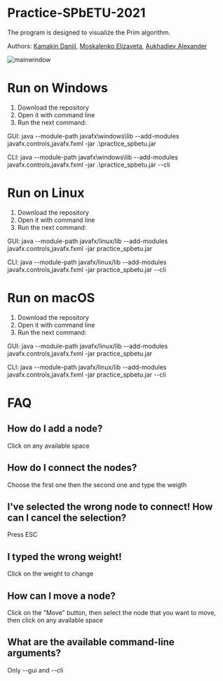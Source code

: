 # Practice-SPbETU-2021

The program is designed to visualize the Prim algorithm.

Authors: [Kamakin Daniil](https://github.com/dkamakin), [Moskalenko Elizaveta](https://github.com/moskalenko9381), [Aukhadiev Alexander](https://github.com/Auhadiev)

![mainwindow](https://user-images.githubusercontent.com/54929583/125579282-23960101-b42e-4d98-99fe-2673d54f1ae8.png)

# Run on Windows

1. Download the repository
2. Open it with command line
3. Run the next command: 

GUI:
java --module-path javafx\windows\lib --add-modules javafx.controls,javafx.fxml -jar .\practice_spbetu.jar

CLI:
java --module-path javafx\windows\lib --add-modules javafx.controls,javafx.fxml -jar .\practice_spbetu.jar --cli


# Run on Linux

1. Download the repository
2. Open it with command line
3. Run the next command: 

GUI:
java --module-path javafx/linux/lib --add-modules javafx.controls,javafx.fxml -jar practice_spbetu.jar

CLI:
java --module-path javafx/linux/lib --add-modules javafx.controls,javafx.fxml -jar practice_spbetu.jar --cli

# Run on macOS

1. Download the repository
2. Open it with command line
3. Run the next command: 

GUI:
java --module-path javafx/linux/lib --add-modules javafx.controls,javafx.fxml -jar practice_spbetu.jar

CLI:
java --module-path javafx/linux/lib --add-modules javafx.controls,javafx.fxml -jar practice_spbetu.jar --cli

# FAQ

## How do I add a node?
Сlick on any available space
## How do I connect the nodes?
Choose the first one then the second one and type the weigth
## I've selected the wrong node to connect! How can I cancel the selection?
Press ESC
## I typed the wrong weight!
Click on the weight to change
## How can I move a node?
Click on the "Move" button, then select the node that you want to move, then click on any available space
## What are the available command-line arguments?
Only --gui and --cli
